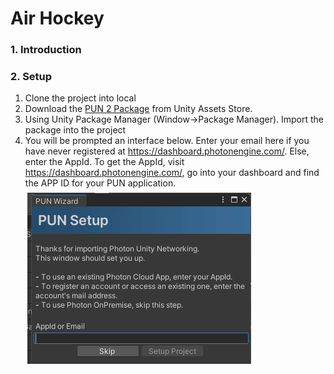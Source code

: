# Air Hockey

### 1. Introduction

### 2.  Setup

1. Clone the project into local
2. Download the [PUN 2 Package](https://assetstore.unity.com/packages/tools/network/pun-2-free-119922) from Unity Assets Store. 
3. Using Unity Package Manager (Window->Package Manager). Import the package into the project
4. You will be prompted an interface below. Enter your email here if you have never registered at https://dashboard.photonengine.com/. Else, enter the AppId. To get the AppId, visit https://dashboard.photonengine.com/, go into your dashboard and find the APP ID for your PUN application.![image-20220215211349098](readme.assets/image-20220215211349098.png)



